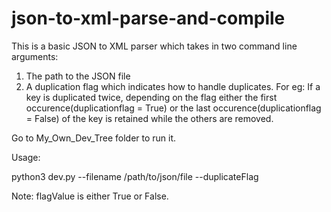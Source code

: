 # json-to-xml-parse-and-compile
This is a basic JSON to XML parser which takes in two command line arguments:
1. The path to the JSON file
2. A duplication flag which indicates how to handle duplicates.
For eg: If a key is duplicated twice, depending on the flag either the first occurence(duplicationflag = True) or the last occurence(duplicationflag = False) of the key is retained while the others are removed.

Go to My_Own_Dev_Tree folder to run it.

Usage:

python3 dev.py --filename /path/to/json/file --duplicateFlag <flagValue>

Note: flagValue is either True or False.

